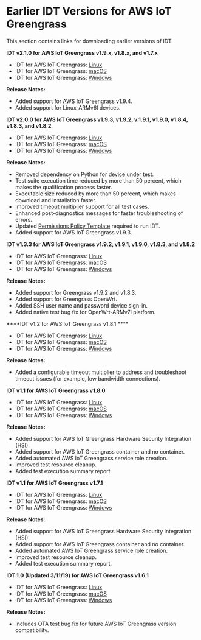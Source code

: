 # Earlier IDT Versions for AWS IoT Greengrass<a name="idt-prev-versions"></a>

This section contains links for downloading earlier versions of IDT\.

**IDT v2\.1\.0 for AWS IoT Greengrass v1\.9\.x, v1\.8\.x, and v1\.7\.x**
+ IDT for AWS IoT Greengrass: [Linux](https://d232ctwt5kahio.cloudfront.net/greengrass/devicetester_greengrass_linux_2.1.0.zip)
+ IDT for AWS IoT Greengrass: [macOS](https://d232ctwt5kahio.cloudfront.net/greengrass/devicetester_greengrass_mac_2.1.0.zip)
+ IDT for AWS IoT Greengrass: [Windows](https://d232ctwt5kahio.cloudfront.net/greengrass/devicetester_greengrass_win_2.1.0.zip)

**Release Notes:**
+ Added support for AWS IoT Greengrass v1\.9\.4\.
+ Added support for Linux\-ARMv6l devices\.

**IDT v2\.0\.0 for AWS IoT Greengrass v1\.9\.3, v1\.9\.2, v\.1\.9\.1, v1\.9\.0, v1\.8\.4, v1\.8\.3, and v1\.8\.2**
+ IDT for AWS IoT Greengrass: [Linux](https://d232ctwt5kahio.cloudfront.net/greengrass/devicetester_greengrass_linux_2.0.0.zip)
+ IDT for AWS IoT Greengrass: [macOS](https://d232ctwt5kahio.cloudfront.net/greengrass/devicetester_greengrass_mac_2.0.0.zip)
+ IDT for AWS IoT Greengrass: [Windows](https://d232ctwt5kahio.cloudfront.net/greengrass/devicetester_greengrass_win_2.0.0.zip)

**Release Notes:**
+ Removed dependency on Python for device under test\.
+ Test suite execution time reduced by more than 50 percent, which makes the qualification process faster\.
+ Executable size reduced by more than 50 percent, which makes download and installation faster\.
+ Improved [timeout multiplier support](https://docs.aws.amazon.com/greengrass/latest/developerguide/idt-troubleshooting.html#test-timeout) for all test cases\.
+ Enhanced post\-diagnostics messages for faster troubleshooting of errors\.
+ Updated [Permissions Policy Template](policy-template.md) required to run IDT\.
+ Added support for AWS IoT Greengrass v1\.9\.3\.

**IDT v1\.3\.3 for AWS IoT Greengrass v1\.9\.2, v1\.9\.1, v1\.9\.0, v1\.8\.3, and v1\.8\.2**
+ IDT for AWS IoT Greengrass: [Linux](https://d232ctwt5kahio.cloudfront.net/greengrass/devicetester_greengrass_linux_1.3.3.zip)
+ IDT for AWS IoT Greengrass: [macOS](https://d232ctwt5kahio.cloudfront.net/greengrass/devicetester_greengrass_mac_1.3.3.zip)
+ IDT for AWS IoT Greengrass: [Windows](https://d232ctwt5kahio.cloudfront.net/greengrass/devicetester_greengrass_win_1.3.3.zip)

**Release Notes:**
+ Added support for Greengrass v1\.9\.2 and v1\.8\.3\.
+ Added support for Greengrass OpenWrt\.
+ Added SSH user name and password device sign\-in\.
+ Added native test bug fix for OpenWrt\-ARMv7l platform\.

****IDT v1\.2 for AWS IoT Greengrass v1\.8\.1 ****
+ IDT for AWS IoT Greengrass: [Linux](https://d232ctwt5kahio.cloudfront.net/greengrass/devicetester_greengrass_linux_1.2.190419180823.zip) 
+ IDT for AWS IoT Greengrass: [macOS](https://d232ctwt5kahio.cloudfront.net/greengrass/devicetester_greengrass_mac_1.2.190419180823.zip)
+ IDT for AWS IoT Greengrass: [Windows](https://d232ctwt5kahio.cloudfront.net/greengrass/devicetester_greengrass_win_1.2.190419180823.zip)

**Release Notes:**
+ Added a configurable timeout multiplier to address and troubleshoot timeout issues \(for example, low bandwidth connections\)\.

****IDT v1\.1 for AWS IoT Greengrass v1\.8\.0****
+ IDT for AWS IoT Greengrass: [Linux](https://d232ctwt5kahio.cloudfront.net/greengrass/devicetester_greengrass_linux_1.1.190312213046.zip)
+ IDT for AWS IoT Greengrass: [macOS](https://d232ctwt5kahio.cloudfront.net/greengrass/devicetester_greengrass_mac_1.1.190312213046.zip)
+ IDT for AWS IoT Greengrass: [Windows](https://d232ctwt5kahio.cloudfront.net/greengrass/devicetester_greengrass_win_1.1.190312213046.zip)

**Release Notes:**
+ Added support for AWS IoT Greengrass Hardware Security Integration \(HSI\)\.
+ Added support for AWS IoT Greengrass container and no container\.
+ Added automated AWS IoT Greengrass service role creation\.
+ Improved test resource cleanup\.
+ Added test execution summary report\.

****IDT v1\.1 for AWS IoT Greengrass v1\.7\.1****
+ IDT for AWS IoT Greengrass: [Linux](https://d232ctwt5kahio.cloudfront.net/greengrass/devicetester_greengrass_linux_1.1.190307215806.zip) 
+ IDT for AWS IoT Greengrass: [macOS](https://d232ctwt5kahio.cloudfront.net/greengrass/devicetester_greengrass_mac_1.1.190307215806.zip) 
+ IDT for AWS IoT Greengrass: [Windows](https://d232ctwt5kahio.cloudfront.net/greengrass/devicetester_greengrass_win_1.1.190307215806.zip) 

**Release Notes:**
+ Added support for AWS IoT Greengrass Hardware Security Integration \(HSI\)\.
+ Added support for AWS IoT Greengrass container and no container\.
+ Added automated AWS IoT Greengrass service role creation\.
+ Improved test resource cleanup\.
+ Added test execution summary report\.

****IDT 1\.0 \(Updated 3/11/19\) for AWS IoT Greengrass v1\.6\.1****
+ IDT for AWS IoT Greengrass: [Linux](https://d232ctwt5kahio.cloudfront.net/greengrass/devicetester_greengrass_linux_1.0.190308190416.zip) 
+ IDT for AWS IoT Greengrass: [macOS](https://d232ctwt5kahio.cloudfront.net/greengrass/devicetester_greengrass_mac_1.0.190308190416.zip) 
+ IDT for AWS IoT Greengrass: [Windows](https://d232ctwt5kahio.cloudfront.net/greengrass/devicetester_greengrass_win_1.0.190308190416.zip) 

**Release Notes:**
+ Includes OTA test bug fix for future AWS IoT Greengrass version compatibility\.